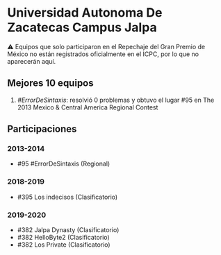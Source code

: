 # Universidad Autonoma De Zacatecas Campus Jalpa

:warning: Equipos que solo participaron en el Repechaje del Gran Premio de México no están registrados oficialmente en el ICPC, por lo que no aparecerán aquí.

## Mejores 10 equipos

1. _#ErrorDeSintaxis_: resolvió 0 problemas y obtuvo el lugar #95 en The 2013 Mexico & Central America Regional Contest

## Participaciones

### 2013-2014

- #95 #ErrorDeSintaxis (Regional)

### 2018-2019

- #395 Los indecisos (Clasificatorio)

### 2019-2020

- #382 Jalpa Dynasty (Clasificatorio)
- #382 HelloByte2 (Clasificatorio)
- #382 Los Private (Clasificatorio)



